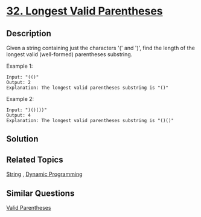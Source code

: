 # [32. Longest Valid Parentheses](https://leetcode.com/problems/longest-valid-parentheses)

## Description

Given a string containing just the characters '(' and ')', find the length of the longest valid (well-formed) parentheses substring.

Example 1:

```
Input: "(()"
Output: 2
Explanation: The longest valid parentheses substring is "()"
```

Example 2:

```
Input: ")()())"
Output: 4
Explanation: The longest valid parentheses substring is "()()"
```

## Solution



## Related Topics

[String](https://leetcode.com/tag/string/) , [Dynamic Programming](https://leetcode.com/tag/dynamic-programming/) 

## Similar Questions

[Valid Parentheses](https://leetcode.com/problems/valid-parentheses/)
